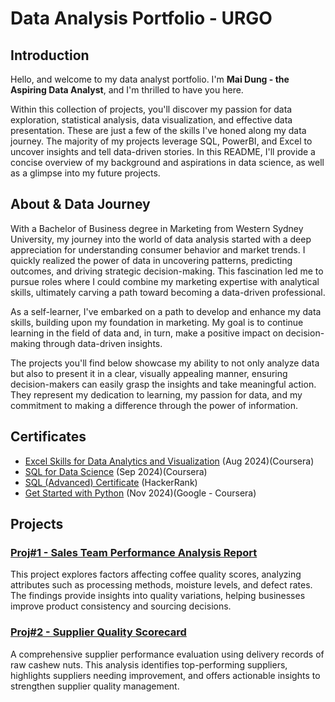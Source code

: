 # Data Analysis Portfolio - URGO


## Introduction
Hello, and welcome to my data analyst portfolio. I'm **Mai Dung - the Aspiring Data Analyst**, and I'm thrilled to have you here.

Within this collection of projects, you'll discover my passion for data exploration, statistical analysis, data visualization, and effective data presentation. These are just a few of the skills I've honed along my data journey. The majority of my projects leverage SQL, PowerBI, and Excel to uncover insights and tell data-driven stories. In this README, I'll provide a concise overview of my background and aspirations in data science, as well as a glimpse into my future projects.

## About & Data Journey
With a Bachelor of Business degree in Marketing from Western Sydney University, my journey into the world of data analysis started with a deep appreciation for understanding consumer behavior and market trends. I quickly realized the power of data in uncovering patterns, predicting outcomes, and driving strategic decision-making. This fascination led me to pursue roles where I could combine my marketing expertise with analytical skills, ultimately carving a path toward becoming a data-driven professional.

As a self-learner, I've embarked on a path to develop and enhance my data skills, building upon my foundation in marketing. My goal is to continue learning in the field of data and, in turn, make a positive impact on decision-making through data-driven insights.

The projects you'll find below showcase my ability to not only analyze data but also to present it in a clear, visually appealing manner, ensuring decision-makers can easily grasp the insights and take meaningful action. They represent my dedication to learning, my passion for data, and my commitment to making a difference through the power of information.

## Certificates
* [Excel Skills for Data Analytics and Visualization](https://www.coursera.org/account/accomplishments/specialization/HFE4M8YWI0XV) (Aug 2024)(Coursera)
* [SQL for Data Science](https://www.coursera.org/account/accomplishments/records/8S6C9EM1TBI2) (Sep 2024)(Coursera)
* [SQL (Advanced) Certificate](https://www.hackerrank.com/certificates/ab0baeea5bec) (HackerRank) 
* [Get Started with Python](https://www.coursera.org/account/accomplishments/verify/PWQAJ3Z9C32X) (Nov 2024)(Google - Coursera) 

## Projects
### [Proj#1 - Sales Team Performance Analysis Report](https://github.com/mtdzzz/DA-Portfolio-URGO/tree/main/Proj%231%20-%20Sales%20Team%20Performance%20Analysis%20Report)
This project explores factors affecting coffee quality scores, analyzing attributes such as processing methods, moisture levels, and defect rates. The findings provide insights into quality variations, helping businesses improve product consistency and sourcing decisions.
### [Proj#2 - Supplier Quality Scorecard](https://github.com/mtdzzz/DAportfolio-ofi/tree/main/Proj%232%20-%20Cashew%20Supplier%20Quality%20Scorecard)
A comprehensive supplier performance evaluation using delivery records of raw cashew nuts. This analysis identifies top-performing suppliers, highlights suppliers needing improvement, and offers actionable insights to strengthen supplier quality management.

